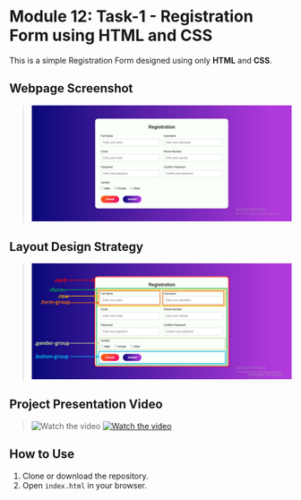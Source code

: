 # Module 12: Task-1 - Registration Form using HTML and CSS

This is a simple Registration Form designed using only **HTML** and **CSS**.

## Webpage Screenshot
> ![Task Output](regform.jpg)  

## Layout Design Strategy
> ![Design Strategy](design-strategy.jpg)

## Project Presentation Video
> ![Watch the video](https://drive.google.com/file/d/10BuTUVBNfJE2-aH6vDOLsAxbUrYBL0RA/view?usp=sharing)
> [![Watch the video](https://img.youtube.com/vi/_5tFXJQIzi4/0.jpg)](https://www.youtube.com/watch?v=_5tFXJQIzi4)

## How to Use
1. Clone or download the repository.
2. Open `index.html` in your browser.

